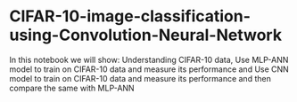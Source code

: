 # CIFAR-10-image-classification-using-Convolution-Neural-Network
In this notebook we will show:  Understanding CIFAR-10 data, Use MLP-ANN model to train on CIFAR-10 data and measure its performance and Use CNN model to train on CIFAR-10 data and measure its performance and then compare the same with MLP-ANN
